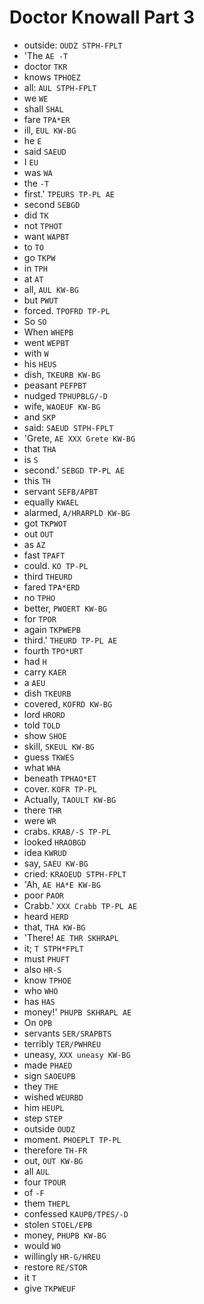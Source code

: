 # Doctor Knowall Part 3

* outside: `OUDZ STPH-FPLT`
* 'The `AE -T`
* doctor `TKR`
* knows `TPHOEZ`
* all: `AUL STPH-FPLT`
* we `WE`
* shall `SHAL`
* fare `TPA*ER`
* ill, `EUL KW-BG`
* he `E`
* said `SAEUD`
* I `EU`
* was `WA`
* the `-T`
* first.' `TPEURS TP-PL AE`
* second `SEBGD`
* did `TK`
* not `TPHOT`
* want `WAPBT`
* to `TO`
* go `TKPW`
* in `TPH`
* at `AT`
* all, `AUL KW-BG`
* but `PWUT`
* forced. `TPOFRD TP-PL`
* So `SO`
* When `WHEPB`
* went `WEPBT`
* with `W`
* his `HEUS`
* dish, `TKEURB KW-BG`
* peasant `PEFPBT`
* nudged `TPHUPBLG/-D`
* wife, `WAOEUF KW-BG`
* and `SKP`
* said: `SAEUD STPH-FPLT`
* 'Grete, `AE XXX Grete KW-BG`
* that `THA`
* is `S`
* second.' `SEBGD TP-PL AE`
* this `TH`
* servant `SEFB/APBT`
* equally `KWAEL`
* alarmed, `A/HRARPLD KW-BG`
* got `TKPWOT`
* out `OUT`
* as `AZ`
* fast `TPAFT`
* could. `KO TP-PL`
* third `THEURD`
* fared `TPA*ERD`
* no `TPHO`
* better, `PWOERT KW-BG`
* for `TPOR`
* again `TKPWEPB`
* third.' `THEURD TP-PL AE`
* fourth `TPO*URT`
* had `H`
* carry `KAER`
* a `AEU`
* dish `TKEURB`
* covered, `KOFRD KW-BG`
* lord `HRORD`
* told `TOLD`
* show `SHOE`
* skill, `SKEUL KW-BG`
* guess `TKWES`
* what `WHA`
* beneath `TPHAO*ET`
* cover. `KOFR TP-PL`
* Actually, `TAOULT KW-BG`
* there `THR`
* were `WR`
* crabs. `KRAB/-S TP-PL`
* looked `HRAOBGD`
* idea `KWRUD`
* say, `SAEU KW-BG`
* cried: `KRAOEUD STPH-FPLT`
* 'Ah, `AE HA*E KW-BG`
* poor `PAOR`
* Crabb.' `XXX Crabb TP-PL AE`
* heard `HERD`
* that, `THA KW-BG`
* 'There! `AE THR SKHRAPL`
* it; `T STPH*FPLT`
* must `PHUFT`
* also `HR-S`
* know `TPHOE`
* who `WHO`
* has `HAS`
* money!' `PHUPB SKHRAPL AE`
* On `OPB`
* servants `SER/SRAPBTS`
* terribly `TER/PWHREU`
* uneasy, `XXX uneasy KW-BG`
* made `PHAED`
* sign `SAOEUPB`
* they `THE`
* wished `WEURBD`
* him `HEUPL`
* step `STEP`
* outside `OUDZ`
* moment. `PHOEPLT TP-PL`
* therefore `TH-FR`
* out, `OUT KW-BG`
* all `AUL`
* four `TPOUR`
* of `-F`
* them `THEPL`
* confessed `KAUPB/TPES/-D`
* stolen `STOEL/EPB`
* money, `PHUPB KW-BG`
* would `WO`
* willingly `HR-G/HREU`
* restore `RE/STOR`
* it `T`
* give `TKPWEUF`
